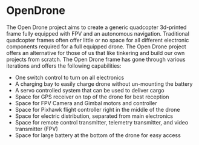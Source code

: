 # OpenDrone
The Open Drone project aims to create a generic quadcopter 3d-printed frame fully equipped with FPV and an autonomous navigation. Traditional quadcopter frames often offer little or no space for all different electronic components required for a full equipped drone. The Open Drone project offers an alternative for those of us that like tinkering and build our own projects from scratch. The Open Drone frame has gone through various iterations and offers the following capabilities:

- One switch control to turn on all electronics
- A charging bay to easily charge drone without un-mounting the battery
- A servo controlled system that can be used to deliver cargo
- Space for GPS receiver on top of the drone for best reception
- Space for FPV Camera and Gimbal motors and controller
- Space for Pixhawk flight controller right in the middle of the drone
- Space for electric distribution, separated from main electronics
- Space for remote control transmitter, telemetry transmitter, and video transmitter (FPV)
- Space for large battery at the bottom of the drone for easy access


